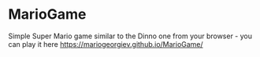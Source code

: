 # MarioGame
Simple Super Mario game similar to the Dinno one from your browser - you can play it here https://mariogeorgiev.github.io/MarioGame/
